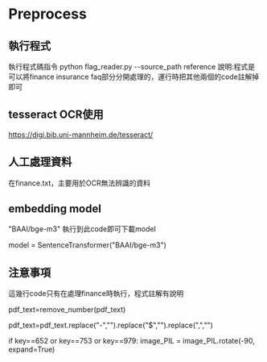 # Preprocess
## 執行程式
執行程式碼指令 python flag_reader.py  --source_path reference
說明:程式是可以將finance insurance faq部分分開處理的，運行時把其他兩個的code註解掉即可
## tesseract OCR使用
https://digi.bib.uni-mannheim.de/tesseract/ 
## 人工處理資料
在finance.txt，主要用於OCR無法辨識的資料
## embedding model
"BAAI/bge-m3"
執行到此code即可下載model

model = SentenceTransformer("BAAI/bge-m3")

## 注意事項
這幾行code只有在處理finance時執行，程式註解有說明

pdf_text=remove_number(pdf_text)

pdf_text=pdf_text.replace("-","").replace("$","").replace(",","")

if key==652 or key==753 or key==979: image_PIL = image_PIL.rotate(-90, expand=True) 

